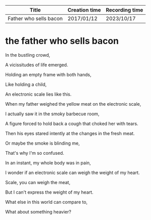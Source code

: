 | Title                  | Creation time | Recording time |
| ---------------------- | ------------- | -------------- |
| Father who sells bacon | 2017/01/12    | 2023/10/17     |

# the father who sells bacon

In the bustling crowd,

A vicissitudes of life emerged.

Holding an empty frame with both hands,

Like holding a child,

An electronic scale lies like this.

When my father weighed the yellow meat on the electronic scale,

I actually saw it in the smoky barbecue room,

A figure forced to hold back a cough that choked her with tears.

Then his eyes stared intently at the changes in the fresh meat.

Or maybe the smoke is blinding me,

That's why I'm so confused.

In an instant, my whole body was in pain,

I wonder if an electronic scale can weigh the weight of my heart.

Scale, you can weigh the meat,

But I can't express the weight of my heart.

What else in this world can compare to,

What about something heavier?
